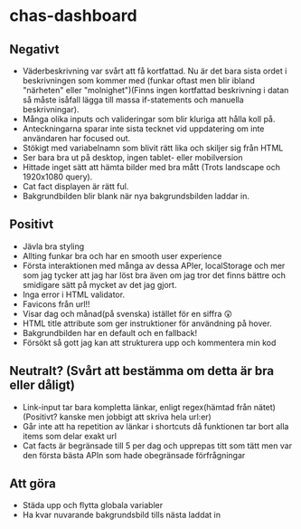 # chas-dashboard

## Negativt
* Väderbeskrivning var svårt att få kortfattad. Nu är det bara sista ordet i beskrivningen som kommer med (funkar oftast men blir ibland "närheten" eller "molnighet")(Finns ingen kortfattad beskrivning i datan så måste isåfall lägga till massa if-statements och manuella beskrivningar).
* Många olika inputs och valideringar som blir kluriga att hålla koll på.
* Anteckningarna sparar inte sista tecknet vid uppdatering om inte användaren har focused out.
* Stökigt med variabelnamn som blivit rätt lika och skiljer sig från HTML
* Ser bara bra ut på desktop, ingen tablet- eller mobilversion
* Hittade inget sätt att hämta bilder med bra mått (Trots landscape och 1920x1080 query).
* Cat fact displayen är rätt ful.
* Bakgrundbilden blir blank när nya bakgrundsbilden laddar in.
  
  

## Positivt
* Jävla bra styling
* Allting funkar bra och har en smooth user experience
* Första interaktionen med många av dessa APIer, localStorage och mer som jag tycker att jag har löst bra även om jag tror det finns bättre och smidigare sätt på mycket av det jag gjort.
* Inga error i HTML validator.
* Favicons från url!!
* Visar dag och månad(på svenska) istället för en siffra 😲
* HTML title attribute som ger instruktioner för användning på hover.
* Bakgrundbilden har en default och en fallback!
* Försökt så gott jag kan att strukturera upp och kommentera min kod

## Neutralt? (Svårt att bestämma om detta är bra eller dåligt)
* Link-input tar bara kompletta länkar, enligt regex(hämtad från nätet)(Positivt? kanske men jobbigt att skriva hela url:er)
* Går inte att ha repetition av länkar i shortcuts då funktionen tar bort alla items som delar exakt url
* Cat facts är begränsade till 5 per dag och upprepas titt som tätt men var den första bästa APIn som hade obegränsade förfrågningar
  
  
## Att göra
* Städa upp och flytta globala variabler
* Ha kvar nuvarande bakgrundsbild tills nästa laddat in
  
